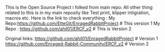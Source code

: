 This is the Open Source Project i folked from main repo: All other thing related to this is in my main reposity like Test print, klipper intigration, macros etc. Here is the link to check everything :
My Repo:https://github.com/EtteGit/EnragedRabbitProject # This version 1 
My Repo : https://github.com/ahil01/ERCF_v2 # This is Version 2

Original links:
https://github.com/ahil01/EnragedRabbitProject # Version 1
https://github.com/Enraged-Rabbit-Community/ERCF_v2 # Version 2



